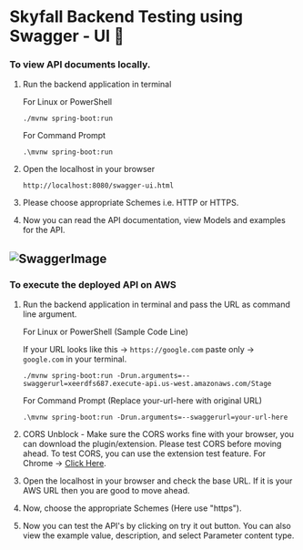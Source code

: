 # Skyfall Backend Testing using Swagger - UI 🔨

### To view API documents locally.
1. Run the backend application in terminal

    For Linux or PowerShell

    ```
    ./mvnw spring-boot:run
    ```

    For Command Prompt

    ```
    .\mvnw spring-boot:run
    ```

2. Open the localhost in your browser

    ```
    http://localhost:8080/swagger-ui.html
    ```

3. Please choose appropriate Schemes i.e. HTTP or HTTPS.

4. Now you can read the API documentation, view Models and examples for the API.

  ![SwaggerImage](psipher_swagger_local.png)
---

### To execute the deployed API on AWS
1. Run the backend application in terminal and pass the URL as command line argument.

    For Linux or PowerShell (Sample Code Line)

    If your URL looks like this -> `https://google.com` paste only -> `google.com` in your terminal.

    ```
    ./mvnw spring-boot:run -Drun.arguments=--swaggerurl=xeerdfs687.execute-api.us-west.amazonaws.com/Stage
    ```

    For Command Prompt (Replace your-url-here with original URL)

    ```
    .\mvnw spring-boot:run -Drun.arguments=--swaggerurl=your-url-here
    ```

2. CORS Unblock - Make sure the CORS works fine with your browser, you can download the plugin/extension. Please test CORS before moving ahead. To test CORS, you can use the extension test feature. For Chrome -> [Click Here](https://chrome.google.com/webstore/detail/cors-unblock/lfhmikememgdcahcdlaciloancbhjino?hl=en).

3. Open the localhost in your browser and check the base URL. If it is your AWS URL then you are good to move ahead.

4. Now, choose the appropriate Schemes (Here use "https").

5. Now you can test the API's by clicking on try it out button. You can also view the example value, description, and select Parameter content type.
